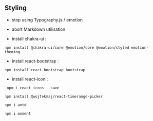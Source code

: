 ## Styling
- stop using Typography.js / emotion
- abort Markdown utilisation

- install chakra-ui :
```shell script
npm install @chakra-ui/core @emotion/core @emotion/styled emotion-theming
```
- install react-bootstrap :
```shell script
npm install react-bootstrap bootstrap
```
- install react-icon :
```shell script
 npm i react-icons --save
```

```shell script
npm install @wojtekmaj/react-timerange-picker

npm i antd

npm i moment
```